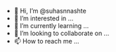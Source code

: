 - 👋 Hi, I’m @suhasnnashte
- 👀 I’m interested in ...
- 🌱 I’m currently learning ...
- 💞️ I’m looking to collaborate on ...
- 📫 How to reach me ...

<!---
suhasnnashte/suhasnnashte is a ✨ special ✨ repository because its `README.md` (this file) appears on your GitHub profile.
You can click the Preview link to take a look at your changes.
--->

